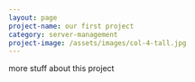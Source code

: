 ```yaml
---
layout: page
project-name: our first project
category: server-management
project-image: /assets/images/col-4-tall.jpg
---
```

more stuff about this project
